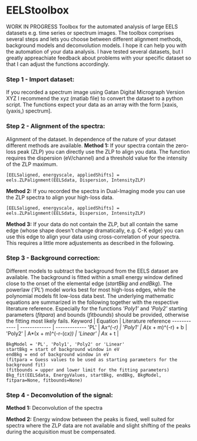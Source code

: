 # EELStoolbox
WORK IN PROGRESS
Toolbox for the automated analysis of large EELS datasets e.g. time series or spectrum images. The toolbox comprises several steps and lets you choose between different alignment methods, background models and deconvolution models. I hope it can help you with the automation of your data analysis. I have tested several datasets, but I greatly appreachiate feedback about problems with your specific dataset so that I can adjust the functions accordingly. 

### Step 1 - Import dataset:
If you recorded a spectrum image using Gatan Digital Micrograph Version XYZ I recommend the xyz (matlab file) to convert the dataset to a python script. The functions expect your data as an array with the form [xaxis, (yaxis,) spectrum]. 

### Step 2 - Alignment of the spectra:
Alignment of the dataset. In dependence of the nature of your dataset different methods are available. 
__Method 1:__
If your spectra contain the zero-loss peak (ZLP) you can directly use the ZLP to align you data. The function requires the dispersion (eV/channel) and a threshold value for the intensity of the ZLP maximum. 
```
[EELSaligned, energyscale, appliedShifts] = eels.ZLPalignment(EELSdata, Dispersion, IntensityZLP)
```

__Method 2:__
If you recorded the spectra in Dual-Imaging mode you can use the ZLP spectra to align your high-loss data.
```
[EELSaligned, energyscale, appliedShifts] = eels.ZLPalignment(EELSdata, Dispersion, IntensityZLP)
```

__Method 3:__ 
If your data do not contain the ZLP, but all contain the same edge (whose shape doesn't change dramatically, e.g. C-K edge) you can use this edge to align your data using cross-correlation of your spectra. This requires a little more adjustements as described in the following. 

### Step 3 - Background correction:
Different models to subtract the background from the EELS dataset are available. The background is fitted within a small energy window defined close to the onset of the elemental edge (*startBkg* and *endBkg*). The powerlaw (*'PL'*) model works best for most high-loss edges, while the polynomial models fit low-loss data best. The underlying mathematic equations are summarized in the following together with the respective literature reference. Especially for the functions *'Poly1'* and *'Poly2'* starting parameters (*fitpara*) and bounds (*fitbounds*) should be provided, otherwise the fitting most likely fails. 
Keyword | Equation | Literature reference
------------ | ------------- | -------------
'PL' | A*x^(-r) |
'Poly1' | A*(x + m)^(-r) + b |
'Poly2' | A*(x + m)^(-r-(c*x)) |
'Linear' | A*x + t |

```
BkgModel = 'PL', 'Poly1', 'Poly2' or 'Linear'
startBkg = start of background window in eV
endBkg = end of background window in eV
(fitpara = Guess values to be used as starting parameters for the background fit)
(fitbounds = upper and lower limit for the fitting parameters)
Bkg_fit(EELSdata, EnergyValues, startBkg, endBkg, BkgModel, fitpara=None, fitbounds=None)
```

### Step 4 - Deconvolution of the signal:
__Method 1:__
Deconvolution of the spectra 

__Method 2:__
Energy window between the peaks is fixed, well suited for spectra where the ZLP data are not available and slight shifting of the peaks during the acquisition must be compensated.
